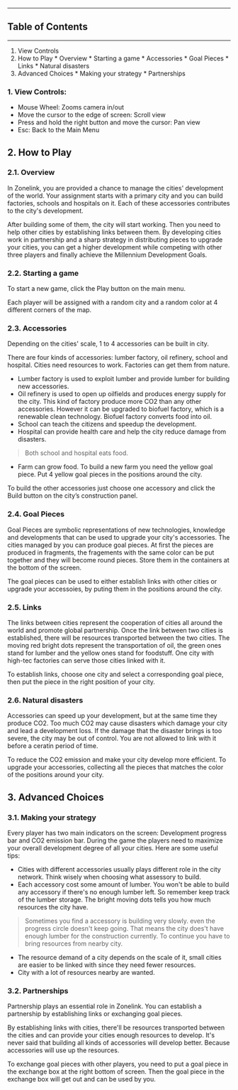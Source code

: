 
---


## Table of Contents ##


---



  1. View Controls
  1. How to Play
    * Overview
    * Starting a game
    * Accessories
    * Goal Pieces
    * Links
    * Natural disasters
  1. Advanced Choices
    * Making your strategy
    * Partnerships


### 1. View Controls: ###
  * Mouse Wheel: Zooms camera in/out
  * Move the cursor to the edge of screen: Scroll view
  * Press and hold the right button and move the cursor: Pan view
  * Esc: Back to the Main Menu

## 2. How to Play ##
### 2.1. Overview ###
In Zonelink, you are provided a chance to manage the cities' development of the world. Your assignment starts with a primary city and you can build factories, schools and hospitals on it. Each of these accessories contributes to the city's development.

After building some of them, the city will start working. Then you need to help other cities by establishing links between them. By developing cities work in partnership and a sharp strategy in distributing pieces to upgrade your cities, you can get a higher development while competing with other three players and finally achieve the Millennium Development Goals.

### 2.2. Starting a game ###
To start a new game, click the Play button on the main menu.

Each player will be assigned with a random city and a random color at 4 different corners of the map.

### 2.3. Accessories ###
Depending on the cities' scale, 1 to 4 accessories can be built in city.

There are four kinds of accessories: lumber factory, oil refinery, school and hospital.
Cities need resources to work. Factories can get them from nature.

  * Lumber factory is used to exploit lumber and provide lumber for building new accessories.
  * Oil refinery is used to open up oilfields and produces energy supply for the city. This kind of factory produce more CO2 than any other accessories. However it can be upgraded to biofuel factory, which is a renewable clean technology. Biofuel factory converts food into oil.
  * School can teach the citizens and speedup the development.
  * Hospital can provide health care and help the city reduce damage from disasters.
> Both school and hospital eats food.
  * Farm can grow food. To build a new farm you need the yellow goal piece. Put 4 yellow goal pieces in the positions around the city.

To build the other accessories just choose one accessory and click the Build button on the city’s construction panel.

### 2.4. Goal Pieces ###
Goal Pieces are symbolic representations of new technologies, knowledge and developments that can be used to upgrade your city's accessories. The cities managed by you can produce goal pieces. At first the pieces are produced in fragments, the fragements with the same color can be put together and they will become round pieces. Store them in the containers at the bottom of the screen.

The goal pieces can be used to either establish links with other cities or upgrade your accessoies, by puting them in the positions around the city.

### 2.5. Links ###
The links between cities represent the cooperation of cities all around the world and promote global partnership. Once the link between two cities is established, there will be resources transported between the two cities. The moving red bright dots represent the transportation of oil, the green ones stand for lumber and the yellow ones stand for foodstuff. One city with high-tec factories can serve those cities linked with it.

To establish links, choose one city and select a corresponding goal piece, then put the piece in the right position of your city.

### 2.6. Natural disasters ###
Accessories can speed up your development, but at the same time they produce CO2. Too much CO2 may cause disasters which damage your city and lead a development loss. If the damage that the disaster brings is too severe, the city may be out of control. You are not allowed to link with it before a ceratin period of time.

To reduce the CO2 emission and make your city develop more efficient. To upgrade your accessories, collecting all the pieces that matches the color of the positions around your city.

## 3. Advanced Choices ##
### 3.1. Making your strategy ###
Every player has two main indicators on the screen: Development progress bar and CO2 emission bar. During the game the players need to maximize your overall development degree of all your cities. Here are some useful tips:

  * Cities with different accessories usually plays different role in the city network. Think wisely when choosing what assessory to build.
  * Each accessory cost some amount of lumber. You won't be able to build any accessory if there's no enough lumber left. So remember keep track of the lumber storage. The bright moving dots tells you how much resources the city have.
> Sometimes you find a accessory is building very slowly. even the progress circle doesn't keep going. That means the city does't have enough lumber for the construction currently. To continue you have to bring resources from nearby city.
  * The resource demand of a city depends on the scale of it, small cities are easier to be linked with since they need fewer resources.
  * City with a lot of resources nearby are wanted.

### 3.2. Partnerships ###
Partnership plays an essential role in Zonelink. You can establish a partnership by establishing links or exchanging goal pieces.

By establishing links with cities, there'll be resources transported between the cities and can provide your cities enough resources to develop.
It's never said that building all kinds of accessories will develop better. Because accessories will use up the resources.

To exchange goal pieces with other players, you need to put a goal piece in the exchange box at the right bottom of screen. Then the goal piece in the exchange box will get out and can be used by you.